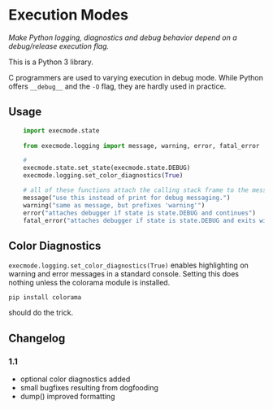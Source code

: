 # Execution Modes #

*Make Python logging, diagnostics and debug behavior depend on a debug/release execution flag.*

This is a Python 3 library.

C programmers are used to varying execution in debug mode.  While Python offers `__debug__` and the `-O` flag, they are hardly used in practice.

## Usage ##

```python
    import execmode.state
    
    from execmode.logging import message, warning, error, fatal_error

    # 
    execmode.state.set_state(execmode.state.DEBUG)
    execmode.logging.set_color_diagnostics(True)

    # all of these functions attach the calling stack frame to the message
    message("use this instead of print for debug messaging.")
    warning("same as message, but prefixes 'warning'")
    error("attaches debugger if state is state.DEBUG and continues")
    fatal_error("attaches debugger if state is state.DEBUG and exits with errorlevel")
```

## Color Diagnostics ##

`execmode.logging.set_color_diagnostics(True)` enables highlighting on warning and error messages in a standard console.  Setting this does nothing unless the colorama module is installed.

    pip install colorama

should do the trick.

## Changelog ##

### 1.1 ###

 - optional color diagnostics added 
 - small bugfixes resulting from dogfooding
 - dump() improved formatting
